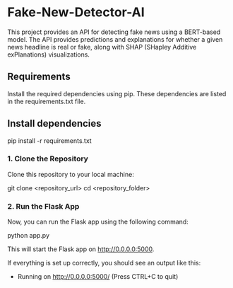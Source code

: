 # Fake-New-Detector-AI
This project provides an API for detecting fake news using a BERT-based model. The API provides predictions and explanations for whether a given news headline is real or fake, along with SHAP (SHapley Additive exPlanations) visualizations.

## Requirements
Install the required dependencies using pip. These dependencies are listed in the requirements.txt file.

## Install dependencies
pip install -r requirements.txt  

### 1. Clone the Repository

Clone this repository to your local machine:

git clone <repository_url>
cd <repository_folder>

### 2. Run the Flask App
Now, you can run the Flask app using the following command:

python app.py

This will start the Flask app on http://0.0.0.0:5000.

If everything is set up correctly, you should see an output like this:

 * Running on http://0.0.0.0:5000/ (Press CTRL+C to quit)


